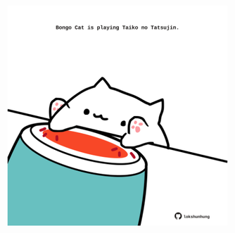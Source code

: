 <!-- built at 25/10/2023, 19:00:45 UTC -->
<p align="center">
  <img width="500" height="500" src="./ReadmeImage.svg">
</p>
